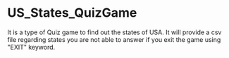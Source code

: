 # US_States_QuizGame
It is a type of Quiz game to find out the states of USA. It will provide a csv file regarding states you are not able to answer if you exit the game using "EXIT" keyword.
